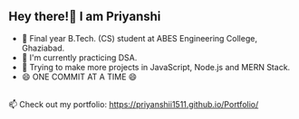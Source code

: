 ## Hey there!👋 I am Priyanshi 

<!--
**Priyanshii1511/Priyanshii1511** is a ✨ _special_ ✨ repository because its `README.md` (this file) appears on your GitHub profile.

Here are some ideas to get you started:

- 🔭 I’m currently working on ...
- 🌱 I’m currently learning ...
- 👯 I’m looking to collaborate on ...
- 🤔 I’m looking for help with ...
- 💬 Ask me about ...
- 📫 How to reach me: ...
- 😄 Pronouns: ...
- ⚡ Fun fact: ...
-->
- 🔭 Final year B.Tech. (CS) student at ABES Engineering College, Ghaziabad.
- 🌱 I'm currently practicing DSA.
- 💬 Trying to make more projects in JavaScript, Node.js and MERN Stack.
- 😄 ONE COMMIT AT A TIME 😄 </br> </br>

📫 Check out my portfolio: https://priyanshii1511.github.io/Portfolio/
